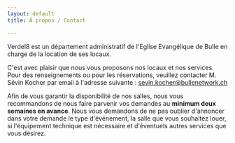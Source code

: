 ```yaml
---
layout: default
title: À propos / Contact

---
```

Verdel8 est un département administratif de l'Eglise Evangélique de Bulle en charge de la location de ses locaux.

C'est avec plaisir que nous vous proposons nos locaux et nos services. Pour des renseignements ou pour les réservations, veuillez contacter M. Sévin Kocher par email à l'adresse suivante : sevin.kocher@bullenetwork.ch

Afin de vous garantir la disponibilité de nos salles, nous vous recommandons de nous faire parvenir vos demandes au **minimum deux semaines en avance**. Nous vous demandons de ne pas oublier d'annoncer dans votre demande le type d'événement, la salle que vous souhaitez louer, si l'équipement technique est nécessaire et d'éventuels autres services que vous désirez.